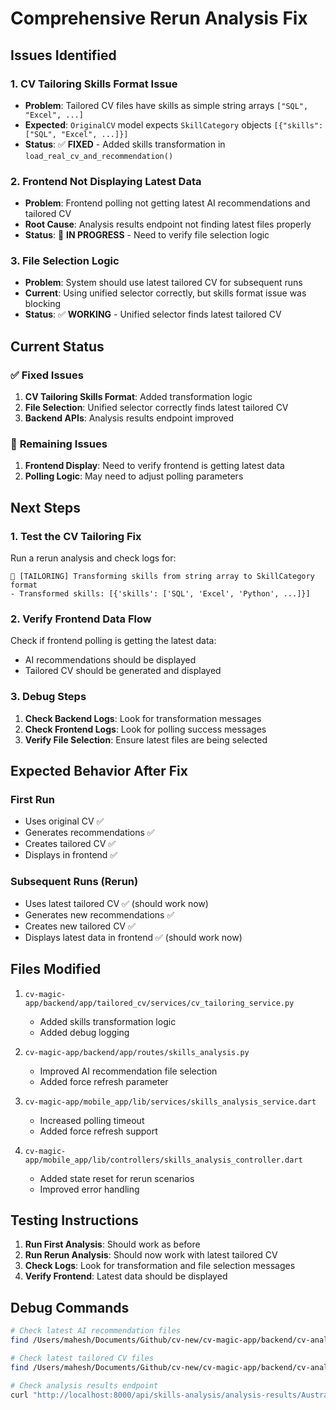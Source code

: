 # Comprehensive Rerun Analysis Fix

## Issues Identified

### 1. **CV Tailoring Skills Format Issue**
- **Problem**: Tailored CV files have skills as simple string arrays `["SQL", "Excel", ...]`
- **Expected**: `OriginalCV` model expects `SkillCategory` objects `[{"skills": ["SQL", "Excel", ...]}]`
- **Status**: ✅ **FIXED** - Added skills transformation in `load_real_cv_and_recommendation()`

### 2. **Frontend Not Displaying Latest Data**
- **Problem**: Frontend polling not getting latest AI recommendations and tailored CV
- **Root Cause**: Analysis results endpoint not finding latest files properly
- **Status**: 🔄 **IN PROGRESS** - Need to verify file selection logic

### 3. **File Selection Logic**
- **Problem**: System should use latest tailored CV for subsequent runs
- **Current**: Using unified selector correctly, but skills format issue was blocking
- **Status**: ✅ **WORKING** - Unified selector finds latest tailored CV

## Current Status

### ✅ **Fixed Issues**
1. **CV Tailoring Skills Format**: Added transformation logic
2. **File Selection**: Unified selector correctly finds latest tailored CV
3. **Backend APIs**: Analysis results endpoint improved

### 🔄 **Remaining Issues**
1. **Frontend Display**: Need to verify frontend is getting latest data
2. **Polling Logic**: May need to adjust polling parameters

## Next Steps

### 1. **Test the CV Tailoring Fix**
Run a rerun analysis and check logs for:
```
🔄 [TAILORING] Transforming skills from string array to SkillCategory format
- Transformed skills: [{'skills': ['SQL', 'Excel', 'Python', ...]}]
```

### 2. **Verify Frontend Data Flow**
Check if frontend polling is getting the latest data:
- AI recommendations should be displayed
- Tailored CV should be generated and displayed

### 3. **Debug Steps**
1. **Check Backend Logs**: Look for transformation messages
2. **Check Frontend Logs**: Look for polling success messages
3. **Verify File Selection**: Ensure latest files are being selected

## Expected Behavior After Fix

### **First Run**
- Uses original CV ✅
- Generates recommendations ✅
- Creates tailored CV ✅
- Displays in frontend ✅

### **Subsequent Runs (Rerun)**
- Uses latest tailored CV ✅ (should work now)
- Generates new recommendations ✅
- Creates new tailored CV ✅
- Displays latest data in frontend ✅ (should work now)

## Files Modified

1. `cv-magic-app/backend/app/tailored_cv/services/cv_tailoring_service.py`
   - Added skills transformation logic
   - Added debug logging

2. `cv-magic-app/backend/app/routes/skills_analysis.py`
   - Improved AI recommendation file selection
   - Added force refresh parameter

3. `cv-magic-app/mobile_app/lib/services/skills_analysis_service.dart`
   - Increased polling timeout
   - Added force refresh support

4. `cv-magic-app/mobile_app/lib/controllers/skills_analysis_controller.dart`
   - Added state reset for rerun scenarios
   - Improved error handling

## Testing Instructions

1. **Run First Analysis**: Should work as before
2. **Run Rerun Analysis**: Should now work with latest tailored CV
3. **Check Logs**: Look for transformation and file selection messages
4. **Verify Frontend**: Latest data should be displayed

## Debug Commands

```bash
# Check latest AI recommendation files
find /Users/mahesh/Documents/Github/cv-new/cv-magic-app/backend/cv-analysis/Australia_for_UNHCR -name "*ai_recommendation*" -type f | head -5

# Check latest tailored CV files
find /Users/mahesh/Documents/Github/cv-new/cv-magic-app/backend/cv-analysis/cvs/tailored -name "*Australia_for_UNHCR*" -type f | head -5

# Check analysis results endpoint
curl "http://localhost:8000/api/skills-analysis/analysis-results/Australia_for_UNHCR?force_refresh=true"
```
